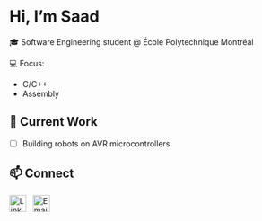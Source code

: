 # Hi, I’m Saad


🎓 Software Engineering student @ École Polytechnique Montréal

💻 Focus: 
  - C/C++
  - Assembly

## 🔧 Current Work
- [ ] Building robots on AVR microcontrollers  

## 📫 Connect  

[<img src="https://img.icons8.com/color/48/000000/linkedin.png" alt="LinkedIn" width="30"/>](https://www.linkedin.com/in/jabrane-saad/)
&nbsp;
[<img src="https://img.icons8.com/color/48/000000/gmail.png" alt="Email" width="30"/>](mailto:saad.jabrane@etud.polymtl.ca)

